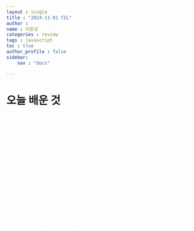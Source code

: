 ```yaml
---
layout : single
title : "2024-11-01 TIL"
author : 
name : 이준성
categories : review
tags : javascript
toc : true
author_profile : false
sidebar:
    nav : "docs"

---
```


# 오늘 배운 것
<span style = "color:white; font-size:70%">
오늘은 하루 종일 JAVASCRIPT의 문법과 규칙(메모리, 콜백 함수, 호이스팅,this 할당)에 대해 배웠다.<br>
오늘 하루에 3주일치를 공부한 탓에 아직 완전히 이해가 가진 않는다.<br><br>

일단 내가 이해한 대로 적어보도록 핮.

메모리 할당 : javascript의 숫자는 모두 8byte로 이루어져 있으며, 변수 이름의 메모리와 값의 메모리가 분리되어 있다.<br>
값을 복사할 때 memory를 복사하는 얕은 복사가 일어나서, 깊은 복사로 수정하지 않으면 문제가 생긴다.<br>
메모리에 값을 넣기 때문에 사용하지 않는 값이 생기면 정리한다.(가비지 컬렉팅)<br><br>

콜백 함수 : 함수를 변수처럼 사용하는 문법. 람다 함수와 비슷하게 보면 될 듯 하다.

호이스팅 : 대충 작성해도 변수 선언과 함수의 위치를 런타임 중에 프로그램이 알아서 맞춰주는 일.<br>
다만 정리되는 순서가 있어서 유의를 해야 한다.

당장은 이 정도라고 생각하면 될 듯 하다.
</span>



# 내일 할 것
가능하면 이번 주 수요일까지 모든 강의를 끝내고 간단하게 와이어프레임을 작성하자.
